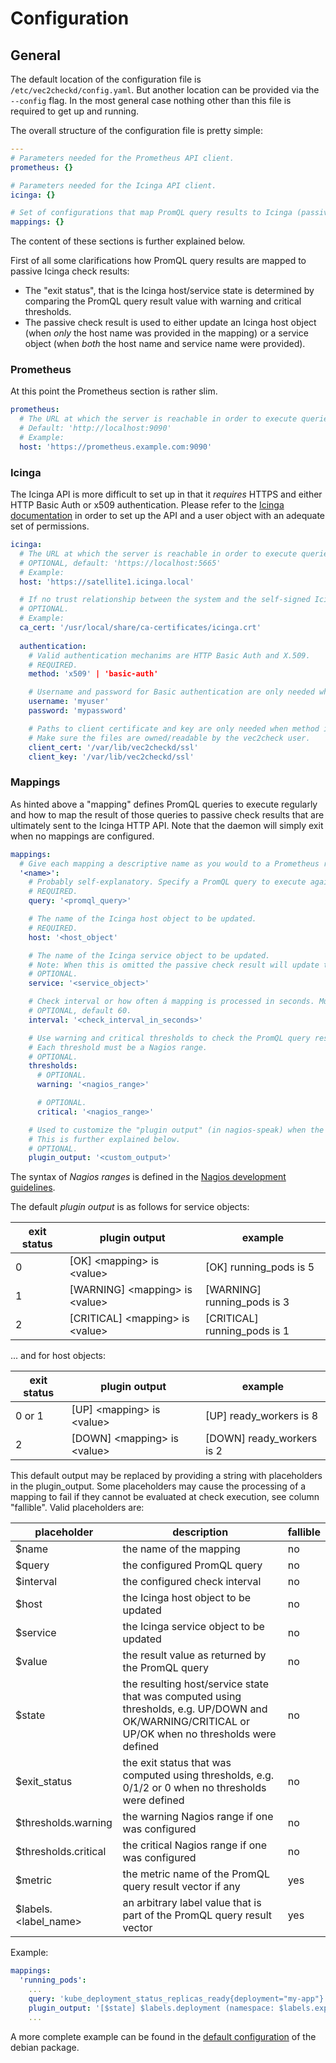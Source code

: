 # Configuration

## General

The default location of the configuration file  is `/etc/vec2checkd/config.yaml`. But another location can be provided via the `--config` flag. In the most general case nothing other than this file is required to get up and running.

The overall structure of the configuration file is pretty simple:

```yaml
---
# Parameters needed for the Prometheus API client.
prometheus: {}

# Parameters needed for the Icinga API client.
icinga: {}

# Set of configurations that map PromQL query results to Icinga (passive) check results.
mappings: {}
```

The content of these sections is further explained below.

First of all some clarifications how PromQL query results are mapped to passive Icinga check results:

* The "exit status", that is the Icinga host/service state is determined by comparing the PromQL query result value with warning and critical thresholds.
* The passive check result is used to either update an Icinga host object (when _only_ the host name was provided in the mapping) or a service object (when _both_ the host name and service name were provided).

### Prometheus

At this point the Prometheus section is rather slim.

```yaml
prometheus:
  # The URL at which the server is reachable in order to execute queries against the HTTP API.
  # Default: 'http://localhost:9090'
  # Example:
  host: 'https://prometheus.example.com:9090'
```

### Icinga

The Icinga API is more difficult to set up in that it _requires_ HTTPS and either HTTP Basic Auth or x509 authentication. Please refer to the [Icinga documentation](https://icinga.com/docs/icinga-2/latest/doc/12-icinga2-api/) in order to set up the API and a user object with an adequate set of permissions.

```yaml
icinga:
  # The URL at which the server is reachable in order to execute queries against the HTTP API. In this case HTTPS is required.
  # OPTIONAL, default: 'https://localhost:5665'
  # Example:
  host: 'https://satellite1.icinga.local'

  # If no trust relationship between the system and the self-signed Icinga root certificate has been established by some means, the location of the certificate must be provided here.
  # OPTIONAL.
  # Example:
  ca_cert: '/usr/local/share/ca-certificates/icinga.crt'
  
  authentication:
    # Valid authentication mechanims are HTTP Basic Auth and X.509.
    # REQUIRED.
    method: 'x509' | 'basic-auth'

    # Username and password for Basic authentication are only needed when method is set to 'basic-auth'.
    username: 'myuser'
    password: 'mypassword'

    # Paths to client certificate and key are only needed when method is set to 'x509'.
    # Make sure the files are owned/readable by the vec2check user.
    client_cert: '/var/lib/vec2checkd/ssl'
    client_key: '/var/lib/vec2checkd/ssl'
```

### Mappings

As hinted above a "mapping" defines PromQL queries to execute regularly and how to map the result of those queries to passive check results that are ultimately sent to the Icinga HTTP API.
Note that the daemon will simply exit when no mappings are configured.

```yaml
mappings:
  # Give each mapping a descriptive name as you would to a Prometheus recording or alerting rule.
  '<name>':
    # Probably self-explanatory. Specify a PromQL query to execute against the HTTP API.
    # REQUIRED.
    query: '<promql_query>'

    # The name of the Icinga host object to be updated.
    # REQUIRED.
    host: '<host_object'

    # The name of the Icinga service object to be updated.
    # Note: When this is omitted the passive check result will update the host object instead.
    # OPTIONAL.
    service: '<service_object>'

    # Check interval or how often á mapping is processed in seconds. Must be in the range 10..=3600.
    # OPTIONAL, default 60.
    interval: '<check_interval_in_seconds>'

    # Use warning and critical thresholds to check the PromQL query result value and determine the Icinga host/service state.
    # Each threshold must be a Nagios range.
    # OPTIONAL.
    thresholds:
      # OPTIONAL.
      warning: '<nagios_range>'

      # OPTIONAL.
      critical: '<nagios_range>'

    # Used to customize the "plugin output" (in nagios-speak) when the default output does not suffice.
    # This is further explained below.
    # OPTIONAL.
    plugin_output: '<custom_output>'
```

The syntax of _Nagios ranges_ is defined in the [Nagios development guidelines](https://nagios-plugins.org/doc/guidelines.html#THRESHOLDFORMAT).

The default _plugin output_ is as follows for service objects:

exit status | plugin output | example
--- | --- | ---
0 | [OK] \<mapping\> is \<value\> | [OK] running_pods is 5
1 | [WARNING] \<mapping\> is \<value\> | [WARNING] running_pods is 3
2 | [CRITICAL] \<mapping\> is \<value\> | [CRITICAL] running_pods is 1

... and for host objects:

exit status | plugin output | example
--- | --- | ---
0 or 1 | [UP] \<mapping\> is \<value\> | [UP] ready_workers is 8
2 | [DOWN] \<mapping\> is \<value\> | [DOWN] ready_workers is 2

This default output may be replaced by providing a string with placeholders in the plugin_output. Some placeholders may cause the processing of a mapping to fail if they cannot be evaluated at check execution, see column "fallible".
Valid placeholders are:

placeholder | description | fallible
--- | --- | ---
$name | the name of the mapping | no
$query | the configured PromQL query | no
$interval | the configured check interval | no
$host | the Icinga host object to be updated | no
$service | the Icinga service object to be updated | no
$value | the result value as returned by the PromQL query | no
$state | the resulting host/service state that was computed using thresholds, e.g. UP/DOWN and OK/WARNING/CRITICAL or UP/OK when no thresholds were defined | no
$exit_status | the exit status that was computed using thresholds, e.g. 0/1/2 or 0 when no thresholds were defined | no
$thresholds.warning | the warning Nagios range if one was configured | no
$thresholds.critical | the critical Nagios range if one was configured | no
$metric | the metric name of the PromQL query result vector if any | yes
$labels.<label_name> | an arbitrary label value that is part of the PromQL query result vector | yes

Example:

```yaml
mappings:
  'running_pods':
    ...
    query: 'kube_deployment_status_replicas_ready{deployment="my-app"}'
    plugin_output: '[$state] $labels.deployment (namespace: $labels.exported_namespace) has $value running pods'
    ...
```

A more complete example can be found in the [default configuration](../defaults/config.yaml) of the debian package.